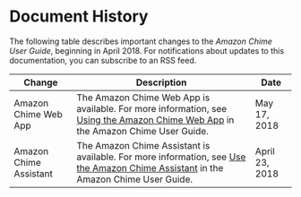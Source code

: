# Document History<a name="doc-history"></a>

The following table describes important changes to the *Amazon Chime User Guide*, beginning in April 2018\. For notifications about updates to this documentation, you can subscribe to an RSS feed\.

| Change | Description | Date | 
| --- |--- |--- |
| Amazon Chime Web App | The Amazon Chime Web App is available\. For more information, see [Using the Amazon Chime Web App](http://docs.aws.amazon.com/chime/latest/ug/chime-web-app.html) in the Amazon Chime User Guide\. | May 17, 2018 | 
| Amazon Chime Assistant | The Amazon Chime Assistant is available\. For more information, see [Use the Amazon Chime Assistant](http://docs.aws.amazon.com/chime/latest/ug/chime-using-assistant.html) in the Amazon Chime User Guide\. | April 23, 2018 | 